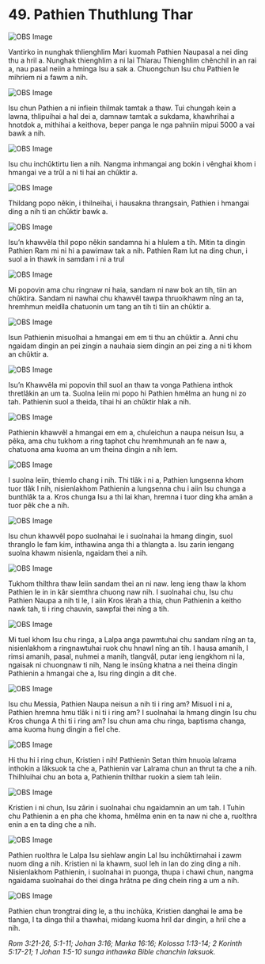 # 49. Pathien Thuthlung Thar

![OBS Image](https://cdn.door43.org/obs/jpg/360px/obs-en-49-01.jpg)

Vantirko in nunghak thlienghlim Mari kuomah Pathien Naupasal a nei ding thu a hril a. Nunghak thienghlim a ni lai Thlarau Thienghlim chênchil in an rai a, nau pasal neiin a hminga Isu a sak a. Chuongchun Isu chu Pathien le mihriem ni a fawm a nih.

![OBS Image](https://cdn.door43.org/obs/jpg/360px/obs-en-49-02.jpg)

Isu chun Pathien a ni infiein thilmak tamtak a thaw. Tui chungah kein a lawna, thlipuihai a hal dei a, damnaw tamtak a sukdama, khawhrihai a hnotdok a, mithihai a keithova, beper panga le nga pahniin mipui 5000 a vai bawk a nih.

![OBS Image](https://cdn.door43.org/obs/jpg/360px/obs-en-49-03.jpg)

Isu chu inchûktirtu lien a nih. Nangma inhmangai ang bokin i vênghai khom i hmangai ve a trûl a ni ti hai an chûktir a.

![OBS Image](https://cdn.door43.org/obs/jpg/360px/obs-en-49-04.jpg)

Thildang popo nêkin, i thilneihai, i hausakna thrangsain, Pathien i hmangai ding a nih ti an chûktir bawk a.

![OBS Image](https://cdn.door43.org/obs/jpg/360px/obs-en-49-05.jpg)

Isu’n khawvêla thil popo nêkin sandamna hi a hlulem a tih. Mitin ta dingin Pathien Ram mi ni hi a pawimaw tak a nih. Pathien Ram lut na ding chun, i suol a in thawk in samdam i ni a trul

![OBS Image](https://cdn.door43.org/obs/jpg/360px/obs-en-49-06.jpg)

Mi popovin ama chu ringnaw ni haia, sandam ni naw bok an tih, tiin an chûktira. Sandam ni nawhai chu khawvêl tawpa thruoikhawm nîng an ta, hremhmun meidîla chatuonin um tang an tih ti tiin an chûktir a.

![OBS Image](https://cdn.door43.org/obs/jpg/360px/obs-en-49-07.jpg)

Isun Pathienin misuolhai a hmangai em em ti thu an chûktir a. Anni chu ngaidam dingin an pei zingin a nauhaia siem dingin an pei zing a ni ti khom an chûktir a.

![OBS Image](https://cdn.door43.org/obs/jpg/360px/obs-en-49-08.jpg)

Isu’n Khawvêla mi popovin thil suol an thaw ta vonga Pathiena inthok thretlâkin an um ta. Suolna leiin mi popo hi Pathien hmêlma an hung ni zo tah. Pathienin suol a theida, tihai hi an chûktir hlak a nih.

![OBS Image](https://cdn.door43.org/obs/jpg/360px/obs-en-49-09.jpg)

Pathienin khawvêl a hmangai em em a, chuleichun a naupa neisun Isu, a pêka, ama chu tukhom a ring taphot chu hremhmunah an fe naw a, chatuona ama kuoma an um theina dingin a nih lem.

![OBS Image](https://cdn.door43.org/obs/jpg/360px/obs-en-49-10.jpg)

I suolna leiin, thiemlo chang i nih. Thi tlâk i ni a, Pathien lungsenna khom tuor tlâk I nih, nisienlakhom Pathienin a lungsenna chu i aiin Isu chunga a bunthlâk ta a. Kros chunga Isu a thi lai khan, hremna i tuor ding kha amân a tuor pêk che a nih.

![OBS Image](https://cdn.door43.org/obs/jpg/360px/obs-en-49-11.jpg)

Isu chun khawvêl popo suolnahai le i suolnahai la hmang dingin, suol thranglo le fam kim, inthawina anga thi a thlangta a. Isu zarin iengang suolna khawm nisienla, ngaidam thei a nih.

![OBS Image](https://cdn.door43.org/obs/jpg/360px/obs-en-49-12.jpg)

Tukhom thilthra thaw leiin sandam thei an ni naw. Ieng ieng thaw la khom Pathien le in in kâr siemthra chuong naw nih. I suolnahai chu, Isu chu Pathien Naupa a nih ti le, I aiin Kros lêrah a thia, chun Pathienin a keitho nawk tah, ti i ring chauvin, sawpfai thei nîng a tih.

![OBS Image](https://cdn.door43.org/obs/jpg/360px/obs-en-49-13.jpg)

Mi tuel khom Isu chu ringa, a Lalpa anga pawmtuhai chu sandam nîng an ta, nisienlakhom a ringnawtuhai ruok chu hnawl nîng an tih. I hausa amanih, I rimsi amanih, pasal, nuhmei a manih, tlangvâl, putar ieng iengkhom ni la, ngaisak ni chuongnaw ti nih, Nang le insûng khatna a nei theina dingin Pathienin a hmangai che a, Isu ring dingin a dit che.

![OBS Image](https://cdn.door43.org/obs/jpg/360px/obs-en-49-14.jpg)

Isu chu Messia, Pathien Naupa neisun a nih ti i ring am? Misuol i ni a, Pathien hremna hmu tlâk i ni ti i ring am? I suolnahai la hmang dingin Isu chu Kros chunga A thi ti i ring am? Isu chun ama chu ringa, baptisma changa, ama kuoma hung dingin a fiel che.

![OBS Image](https://cdn.door43.org/obs/jpg/360px/obs-en-49-15.jpg)

Hi thu hi i ring chun, Kristien i nih! Pathienin Setan thim hnuoia lalrama inthokin a lâksuok ta che a, Pathienin var Lalrama chun an thrut ta che a nih. Thilhluihai chu an bota a, Pathienin thilthar ruokin a siem tah leiin.

![OBS Image](https://cdn.door43.org/obs/jpg/360px/obs-en-49-16.jpg)

Kristien i ni chun, Isu zârin i suolnahai chu ngaidamnin an um tah. l Tuhin chu Pathienin a en pha che khoma, hmêlma enin en ta naw ni che a, ruolthra enin a en ta ding che a nih.

![OBS Image](https://cdn.door43.org/obs/jpg/360px/obs-en-49-17.jpg)

Pathien ruolthra le Lalpa Isu siehlaw angin Lal Isu inchûktirnahai i zawm nuom ding a nih. Kristien ni la khawm, suol leh in lan do zing ding a nih. Nisienlakhom Pathienin, i suolnahai in puonga, thupa i chawi chun, nangma ngaidama suolnahai do thei dinga hrâtna pe ding chein ring a um a nih.

![OBS Image](https://cdn.door43.org/obs/jpg/360px/obs-en-49-18.jpg)

Pathien chun trongtrai ding le, a thu inchûka, Kristien danghai le ama be tlanga, I ta dinga thil a thawhai, midang kuoma hril dar dingin, a hril che a nih.

_Rom 3:21-26, 5:1-11; Johan 3:16; Marka 16:16; Kolossa 1:13-14; 2 Korinth 5:17-21; 1 Johan 1:5-10 sunga inthawka Bible chanchin laksuok._